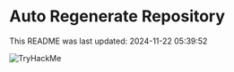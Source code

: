 # Auto Regenerate Repository

This README was last updated: 2024-11-22 05:39:52

 ![TryHackMe](https://tryhackme.com/badge/533634)